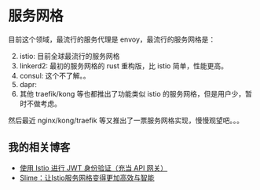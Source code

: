 # 服务网格

目前这个领域，最流行的服务代理是 envoy，最流行的服务网格是：

2. istio: 目前全球最流行的服务网格
3. linkerd2: 最初的服务网格的 rust 重构版，比 istio 简单，性能更高。
1. consul: 这个不了解。。
2. dapr:
3. 其他 traefik/kong 等也都推出了功能类似 istio 的服务网格，但是用户少，暂时不做考虑。

然后最近 nginx/kong/traefik 等又推出了一票服务网格实现，慢慢观望吧。。。


## 我的相关博客

- [使用 Istio 进行 JWT 身份验证（充当 API 网关）](https://ryan4yin.space/posts/use-istio-for-jwt-auth/)
- [Slime：让Istio服务网格变得更加高效与智能](https://cloudnative.to/blog/netease-slime/)

